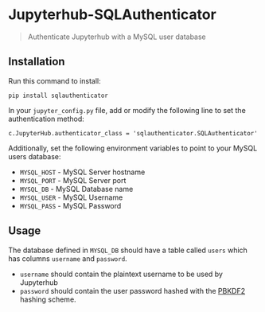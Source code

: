 # Jupyterhub-SQLAuthenticator
> Authenticate Jupyterhub with a MySQL user database

## Installation

Run this command to install:

```
pip install sqlauthenticator
```

In your `jupyter_config.py` file, add or modify the following line to set the authentication method:

```
c.JupyterHub.authenticator_class = 'sqlauthenticator.SQLAuthenticator'
```

Additionally, set the following environment variables to point to your MySQL users database:

- `MYSQL_HOST` - MySQL Server hostname
- `MYSQL_PORT` - MySQL Server port
- `MYSQL_DB` - MySQL Database name
- `MYSQL_USER` - MySQL Username
- `MYSQL_PASS` - MySQL Password

## Usage

The database defined in `MYSQL_DB` should have a table called `users` which has columns `username` and `password`.

- `username` should contain the plaintext username to be used by Jupyterhub
- `password` should contain the user password hashed with the [PBKDF2](https://en.wikipedia.org/wiki/PBKDF2) hashing scheme.
	